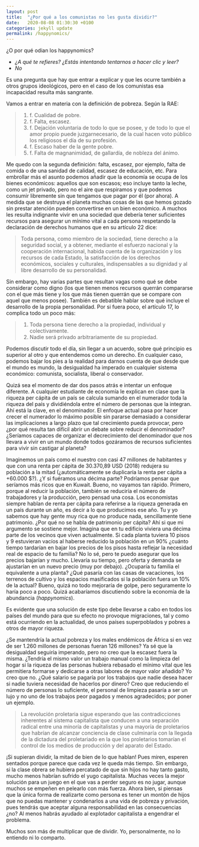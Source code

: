 ```yaml
---
layout: post
title:  "¿Por qué a los comunistas no les gusta dividir?"
date:   2020-08-08 01:30:30 +0100
categories: jekyll update
permalink: /happynomics/
---
```


¿O por qué odian los happynomics?

-	_¿A qué te refieres? ¿Estás intentando tentarnos a hacer clic y leer?_
-	_No_

Es una pregunta que hay que entrar a explicar y que les ocurre también a otros grupos ideológicos, pero en el caso de los comunistas esa incapacidad resulta más sangrante.

Vamos a entrar en materia con la definición de pobreza. Según la RAE:

>1. f. Cualidad de pobre.
>2. f. Falta, escasez.
>3. f. Dejación voluntaria de todo lo que se posee, y de todo lo que el amor propio puede juzgarnecesario, de la cual hacen voto público los religiosos el día de su profesión.
>4. f. Escaso haber de la gente pobre.
>5. f. Falta de magnanimidad, de gallardía, de nobleza del ánimo.

Me quedo con la segunda definición: falta, escasez, por ejemplo, falta de comida o de una sanidad de calidad, escasez de educación, etc.
Para embrollar más el asunto podemos añadir que la economía se ocupa de los bienes económicos: aquellos que son escasos; eso incluye tanto la leche, como un jet privado, pero no el aire que respiramos y que podemos consumir libremente sin que tengamos que pagar por él (por ahora). A medida que se destruya el planeta muchas cosas de las que hemos gozado sin prestar atención pueden convertirse en un bien económico.
A muchos les resulta indignante vivir en una sociedad que debería tener suficientes recursos para asegurar un mínimo vital a cada persona respetando la declaración de derechos humanos que en su artículo 22 dice:

>Toda persona, como miembro de la sociedad, tiene derecho a la seguridad social, y a obtener, mediante el esfuerzo nacional y la cooperación internacional, habida cuenta de la organización y los recursos de cada Estado, la satisfacción de los derechos económicos, sociales y culturales, indispensables a su dignidad y al libre desarrollo de su personalidad.

Sin embargo, hay varias partes que resultan vagas como qué se debe considerar como digno (los que tienen menos recursos querrán compararse con el que más tiene y los que más tienen querrán que se compare con aquel que menos posee). También es debatible hablar sobre qué incluye el desarrollo de la propia personalidad. Por si fuera poco, el artículo 17, lo complica todo un poco más:

>1. Toda persona tiene derecho a la propiedad, individual y colectivamente.
>2. Nadie será privado arbitrariamente de su propiedad.

Podemos discutir todo el día, sin llegar a un acuerdo, sobre qué principio es superior al otro y que entendemos como un derecho.
En cualquier caso, podemos bajar los pies a la realidad para darnos cuenta de que desde que el mundo es mundo, la desigualdad ha imperado en cualquier sistema económico: comunista, socialista, liberal o conservador.

Quizá sea el momento de dar dos pasos atrás e intentar un enfoque diferente. A cualquier estudiante de economía le explican en clase que la riqueza per cápita de un país se calcula sumando en el numerador toda la riqueza del país y dividiéndola entre el número de personas que la integran. Ahí está la clave, en el denominador. El enfoque actual pasa por hacer crecer el numerador lo máximo posible sin pararse demasiado a considerar las implicaciones a largo plazo que tal crecimiento pueda provocar, pero ¿por qué resulta tan difícil abrir un debate sobre reducir el denominador? ¿Seríamos capaces de organizar el decrecimiento del denominador que nos llevara a vivir en un mundo donde todos gozáramos de recursos suficientes para vivir sin castigar al planeta?

Imaginemos un país como el nuestro con casi 47 millones de habitantes y que con una renta per cápita de 30.370,89 USD (2018) redujera su población a la mitad (¿automáticamente se duplicaría la renta per cápita a +60.000 $?). ¿Y si fuéramos una décima parte? Podríamos pensar que seríamos más ricos que en Kuwait. Bueno, no vayamos tan rápido. Primero, porque al reducir la población, también se reduciría el número de trabajadores y la producción, pero pensad una cosa. Los economistas siempre hablan de renta per cápita para referirse a la riqueza generada en un país durante un año, es decir a lo que producimos ese año. Tu y yo sabemos que hay gente muy rica que no produce nada, sencillamente tiene patrimonio. ¿Por qué no se habla de patrimonio per cápita? Ahí si que mi argumento se sostiene mejor. Imagina que en tu edificio viviera una décima parte de los vecinos que viven actualmente. Si cada planta tuviera 10 pisos y 9 estuvieran vacíos al haberse reducido la población en un 90% ¿cuánto tiempo tardarían en bajar los precios de los pisos hasta reflejar la necesidad real de espacio de tu familia? No lo sé, pero te puedo asegurar que los precios bajarían y mucho. Llevaría su tiempo, pero oferta y demanda se ajustarían en un nuevo precio (muy por debajo). ¿Ocuparía tu familia el equivalente a una planta? ¿Qué pasaría con las casas de vacaciones, los terrenos de cultivo y los espacios masificados si la población fuera un 10% de la actual? Bueno, quizá no todo mejoraría de golpe, pero seguramente lo haría poco a poco. Quizá acabaríamos discutiendo sobre la economía de la abundancia (_happynomics_).

Es evidente que una solución de este tipo debe llevarse a cabo en todos los países del mundo para que su efecto no provoque migraciones, tal y como está ocurriendo en la actualidad, de unos países superpoblados y pobres a otros de mayor riqueza.

¿Se mantendría la actual pobreza y los males endémicos de África si en vez de ser 1.260 millones de personas fueran 126 millones? Ya sé que la desigualdad seguiría imperando, pero no creo que la escasez fuera la misma. ¿Tendría el mismo valor un trabajo manual como la limpieza del hogar si la riqueza de las personas hubiera rebasado el mínimo vital que les permitiera formarse y dedicarse a otras labores de mayor valor añadido? Yo creo que no. ¿Qué salario se pagaría por los trabajos que nadie desea hacer si nadie tuviera necesidad de hacerlos por dinero? Creo que reduciendo el número de personas lo suficiente, el personal de limpieza pasaría a ser un lujo y no uno de los trabajos peor pagados y menos agradecidos; por poner un ejemplo.

>La revolución proletaria sigue esperando que las contradicciones inherentes al sistema capitalista que conducen a una separación radical entre una minoría de capitalistas y una mayoría de proletarios que habrían de alcanzar conciencia de clase culminaría con la llegada de la dictadura del proletariado en la que los proletarios tomarían el control de los medios de producción y del aparato del Estado.

¡Si supieran dividir, la mitad de bien de lo que hablan! Pues miren, esperen sentados porque parece que cada vez le queda más tiempo. Sin embargo, si la clase obrera se hubiera percatado de que sin hijos no hay tanto gasto, mucho menos habrían sufrido el yugo capitalista. Muchas veces la mejor solución para un juego en el que vas a perder seguro es no jugar, aunque muchos se empeñen en pelearlo con más fuerza. Ahora bien, si piensas que la única forma de realizarte como persona es tener un montón de hijos que no puedas mantener y condenarlos a una vida de pobreza y privación, pues tendrás que aceptar alguna responsabilidad en las consecuencias ¿no? Al menos habrás ayudado al explotador capitalista a engendrar el problema.

Muchos son más de multiplicar que de dividir. Yo, personalmente, no lo entiendo ni lo comparto.
